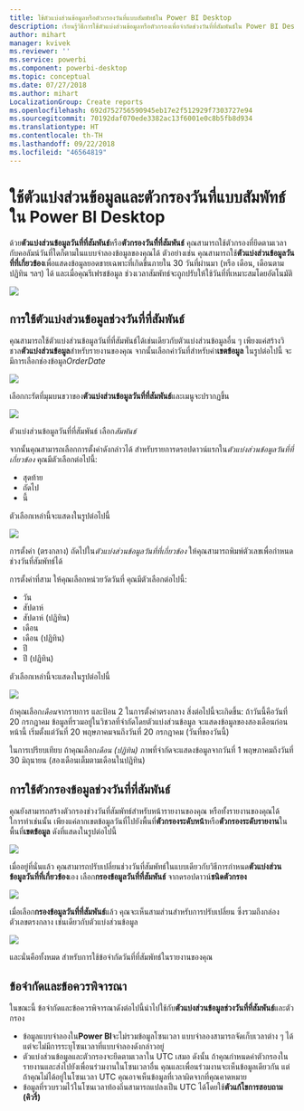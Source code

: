 ```yaml
---
title: ใช้ตัวแบ่งส่วนข้อมูลหรือตัวกรองวันที่แบบสัมพัทธ์ใน Power BI Desktop
description: เรียนรู้วิธีการใช้ตัวแบ่งส่วนข้อมูลหรือตัวกรองเพื่อจำกัดช่วงวันที่ที่สัมพันธ์ใน Power BI Desktop
author: mihart
manager: kvivek
ms.reviewer: ''
ms.service: powerbi
ms.component: powerbi-desktop
ms.topic: conceptual
ms.date: 07/27/2018
ms.author: mihart
LocalizationGroup: Create reports
ms.openlocfilehash: 692d752756590945eb17e2f512929f7303727e94
ms.sourcegitcommit: 70192daf070ede3382ac13f6001e0c8b5fb8d934
ms.translationtype: HT
ms.contentlocale: th-TH
ms.lasthandoff: 09/22/2018
ms.locfileid: "46564819"
---
```

# <a name="use-a-relative-date-slicer-and-filter-in-power-bi-desktop"></a>ใช้ตัวแบ่งส่วนข้อมูลและตัวกรองวันที่แบบสัมพัทธ์ใน Power BI Desktop
ด้วย**ตัวแบ่งส่วนข้อมูลวันที่ที่สัมพันธ์**หรือ**ตัวกรองวันที่ี่ที่สัมพันธ์** คุณสามารถใช้ตัวกรองที่ยึดตามเวลากับคอลัมน์วันที่ใดก็ตามในแบบจำลองข้อมูลของคุณได้ ตัวอย่างเช่น คุณสามารถใช้**ตัวแบ่งส่วนข้อมูลวันที่ที่เกี่ยวข้อง**เพื่อแสดงข้อมูลยอดขายเฉพาะที่เกิดขึ้นภายใน 30 วันที่ผ่านมา (หรือ เดือน, เดือนตามปฏิทิน ฯลฯ) ได้ และเมื่อคุณรีเฟรชข้อมูล ช่วงเวลาสัมพัทธ์จะถูกปรับให้ใช้วันที่ที่เหมาะสมโดยอัตโนมัติ

![](media/desktop-slicer-filter-date-range/relative-date-range-slicer-filter_01.png)

## <a name="using-the-relative-date-range-slicer"></a>การใช้ตัวแบ่งส่วนข้อมูลช่วงวันที่ที่สัมพันธ์
คุณสามารถใช้ตัวแบ่งส่วนข้อมูลวันที่ที่สัมพันธ์ได้เช่นเดียวกับตัวแบ่งส่วนข้อมูลอื่น ๆ เพียงแค่สร้างวิชวล**ตัวแบ่งส่วนข้อมูล**สำหรับรายงานของคุณ จากนั้นเลือกค่าวันที่สำหรับค่า**เขตข้อมูล** ในรูปต่อไปนี้ จะมีการเลือกช่องข้อมูล*OrderDate*

![](media/desktop-slicer-filter-date-range/relative-date-range-slicer-filter_02.png)

เลือกกะรัตที่มุมบนขวาของ**ตัวแบ่งส่วนข้อมูลวันที่ที่สัมพันธ์**และเมนูจะปรากฏขึ้น

![](media/desktop-slicer-filter-date-range/relative-date-range-slicer-filter_03.png)

ตัวแบ่งส่วนข้อมูลวันที่ที่สัมพันธ์ เลือก*สัมพันธ์*

จากนั้นคุณสามารถเลือกการตั้งค่าดังกล่าวได้ สำหรับรายการดรอปดาวน์แรกใน*ตัวแบ่งส่วนข้อมูลวันที่ที่เกี่ยวข้อง* คุณมีตัวเลือกต่อไปนี้:

* สุดท้าย
* ถัดไป
* นี้

ตัวเลือกเหล่านี้จะแสดงในรูปต่อไปนี้

![](media/desktop-slicer-filter-date-range/relative-date-range-slicer-filter_04.png)

การตั้งค่า (ตรงกลาง) ถัดไปใน*ตัวแบ่งส่วนข้อมูลวันที่ที่เกี่ยวข้อง* ให้คุณสามารถพิมพ์ตัวเลขเพื่อกำหนดช่วงวันที่สัมพัทธ์ได้

การตั้งค่าที่สาม ให้คุณเลือกหน่วยวัดวันที่ คุณมีตัวเลือกต่อไปนี้:

* วัน
* สัปดาห์
* สัปดาห์ (ปฏิทิน)
* เดือน
* เดือน (ปฏิทิน)
* ปี
* ปี (ปฏิทิน)

ตัวเลือกเหล่านี้จะแสดงในรูปต่อไปนี้

![](media/desktop-slicer-filter-date-range/relative-date-range-slicer-filter_05.png)

ถ้าคุณเลือก*เดือน*จากรายการ และป้อน 2 ในการตั้งค่าตรงกลาง สิ่งต่อไปนี้จะเกิดขึ้น: ถ้าวันนี้คือวันที่ 20 กรกฎาคม ข้อมูลที่รวมอยู่ในวิชวลที่จำกัดโดยตัวแบ่งส่วนข้อมูล จะแสดงข้อมูลของสองเดือนก่อนหน้านี้ เริ่มตั้งแต่วันที่ 20 พฤษภาคมจนถึงวันที่ 20 กรกฎาคม (วันที่ของวันนี้)

ในการเปรียบเทียบ ถ้าคุณเลือก*เดือน (ปฏิทิน)* ภาพที่จำกัดจะแสดงข้อมูลจากวันที่ 1 พฤษภาคมถึงวันที่ 30 มิถุนายน (สองเดือนเต็มตามเดือนในปฏิทิน)

## <a name="using-the-relative-date-range-filter"></a>การใช้ตัวกรองข้อมูลช่วงวันที่ที่สัมพันธ์
คุณยังสามารถสร้างตัวกรองช่วงวันที่สัมพัทธ์สำหรับหน้ารายงานของคุณ หรือทั้งรายงานของคุณได้ ใการทำเช่นนั้น เพียงแค่ลากเขตข้อมูลวันที่ไปยังพื้นที่**ตัวกรองระดับหน้า**หรือ**ตัวกรองระดับรายงาน**ในพื้นที่**เขตข้อมูล** ดังที่แสดงในรูปต่อไปนี้

![](media/desktop-slicer-filter-date-range/relative-date-range-slicer-filter_06.png)

เมื่ออยู่ที่นั่นแล้ว คุณสามารถปรับเปลี่ยนช่วงวันที่สัมพัทธ์ในแบบเดียวกับวิธีการกำหนด**ตัวแบ่งส่วนข้อมูลวันที่ที่เกี่ยวข้อง**เอง เลือก**กรองข้อมูลวันที่ที่สัมพันธ์** จากดรอปดาวน์**ชนิดตัวกรอง**

![](media/desktop-slicer-filter-date-range/relative-date-range-slicer-filter_07.png)

เมื่อเลือก**กรองข้อมูลวันที่ที่สัมพันธ์**แล้ว คุณจะเห็นสามส่วนสำหรับการปรับเปลี่ยน ซึ่งรวมถึงกล่องตัวเลขตรงกลาง เช่นเดียวกับตัวแบ่งส่วนข้อมูล

![](media/desktop-slicer-filter-date-range/relative-date-range-slicer-filter_08.png)

และนั่นคือทั้งหมด สำหรับการใช้ข้อจำกัดวันที่ที่สัมพัทธ์ในรายงานของคุณ

## <a name="limitations-and-considerations"></a>ข้อจำกัดและข้อควรพิจารณา
ในขณะนี้ ข้อจำกัดและข้อควรพิจารณาดังต่อไปนี้นำไปใช้กับ**ตัวแบ่งส่วนข้อมูลช่วงวันที่ที่สัมพันธ์**และตัวกรอง

* ข้อมูลแบบจำลองใน**Power BI**จะไม่รวมข้อมูลโซนเวลา แบบจำลองสามารถจัดเก็บเวลาต่าง ๆ ได้ แต่จะไม่มีการระบุโซนเวลาที่แบบจำลองดังกล่าวอยู่
* ตัวแบ่งส่วนข้อมูลและตัวกรองจะยึดตามเวลาใน UTC เสมอ ดังนั้น ถ้าคุณกำหนดค่าตัวกรองในรายงานและส่งไปยังเพื่อนร่วมงานในโซนเวลาอื่น คุณและเพื่อนร่วมงานจะเห็นข้อมูลเดียวกัน แต่ถ้าคุณไม่ได้อยู่ในโซนเวลา UTC คุณอาจเห็นข้อมูลที่เวลาผิดจากที่คุณคาดหมาย
* ข้อมูลที่รวบรวมไว้ในโซนเวลาท้องถิ่นสามารถแปลงเป็น UTC ได้โดยใช้**ตัวแก้ไขการสอบถาม (คิวรี่)**

